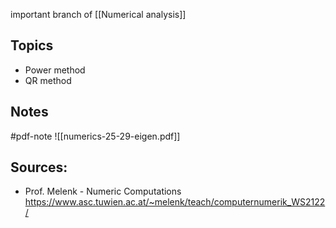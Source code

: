important branch of [[Numerical analysis]]


## Topics
- Power method
- QR method


## Notes
#pdf-note 
![[numerics-25-29-eigen.pdf]]


## Sources:
- Prof. Melenk - Numeric Computations https://www.asc.tuwien.ac.at/~melenk/teach/computernumerik_WS2122/